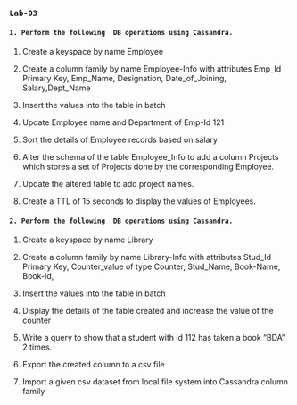 ### `Lab-03`

#### `1. Perform the following  DB operations using Cassandra.`

1. Create  a keyspace by name Employee

2. Create a column family by name 
Employee-Info with attributes 
Emp_Id Primary Key, Emp_Name, Designation, Date_of_Joining, Salary,Dept_Name

3. Insert the values into the table in
batch

3. Update Employee name and Department of Emp-Id 121

4. Sort the details of Employee
records based on salary

5. Alter the schema of the table
Employee_Info to add a column Projects which stores a set of Projects done by
the corresponding Employee.

6. Update the altered table to add
project names.

7. Create a TTL of 15 seconds to
display the values of Employees.





#### `2. Perform the following  DB operations using Cassandra.`

1. Create  a keyspace by name Library

2. Create a column family by name
Library-Info with attributes Stud_Id Primary Key, Counter_value of type Counter,
Stud_Name, Book-Name, Book-Id, 

3. Insert the values into the table in
batch

3. Display the details of the table created and increase the value of the
counter

4. Write a query to show that a
student with id 112 has taken a book “BDA” 2 times.

5. Export the created column to a csv
file

6. Import a given csv dataset from
local file system into Cassandra column family